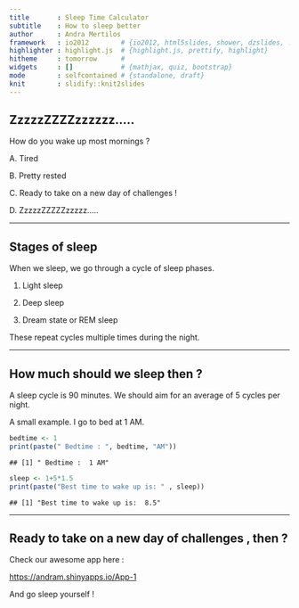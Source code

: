 ```yaml
---
title       : Sleep Time Calculator
subtitle    : How to sleep better
author      : Andra Mertilos
framework   : io2012        # {io2012, html5slides, shower, dzslides, ...}
highlighter : highlight.js  # {highlight.js, prettify, highlight}
hitheme     : tomorrow      # 
widgets     : []            # {mathjax, quiz, bootstrap}
mode        : selfcontained # {standalone, draft}
knit        : slidify::knit2slides
---
```


## ZzzzzZZZZzzzzzz.....



How do you wake up most mornings ?

A. Tired

B. Pretty rested

C. Ready to take on a new day of challenges !

D. ZzzzzZZZZZzzzzz.....

--- 

## Stages of sleep

When we sleep, we go through a cycle of sleep phases.

1. Light sleep

2. Deep sleep

3. Dream state or REM sleep



These repeat cycles multiple times during the night.

---

## How much should we sleep then ?

A sleep cycle is 90 minutes. 
We should aim for an average of 5 cycles per night.

A small example. 
I go to bed at 1 AM.



```r
bedtime <- 1
print(paste(" Bedtime : ", bedtime, "AM"))
```

```
## [1] " Bedtime :  1 AM"
```

```r
sleep <- 1+5*1.5
print(paste("Best time to wake up is: " , sleep))
```

```
## [1] "Best time to wake up is:  8.5"
```

--- 




## Ready to take on a new day of challenges , then ?



Check our awesome app here :

https://andram.shinyapps.io/App-1 



And go sleep yourself !
